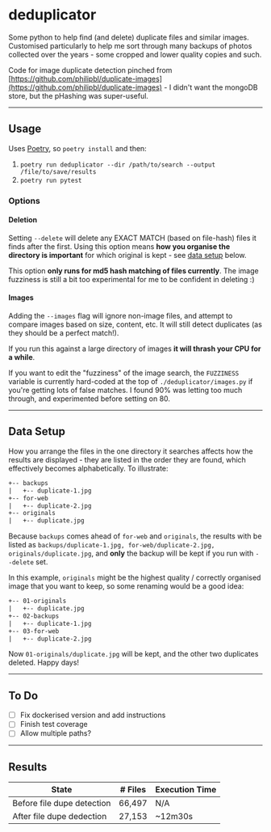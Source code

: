 # deduplicator

Some python to help find (and delete) duplicate files and similar images. Customised particularly to help me sort through many backups of photos collected over the years - some cropped and lower quality copies and such.

Code for image duplicate detection pinched from [https://github.com/philipbl/duplicate-images](https://github.com/philipbl/duplicate-images) - I didn't want the mongoDB store, but the pHashing was super-useful.

---

## Usage

Uses [Poetry](https://python-poetry.org/docs/), so `poetry install` and then:

1. `poetry run deduplicator --dir /path/to/search --output /file/to/save/results`
2. `poetry run pytest`

### Options

#### Deletion

Setting `--delete` will delete any EXACT MATCH (based on file-hash) files it finds after the first. Using this option means **how you organise the directory is important** for which original is kept - see [data setup](#data-setup) below.

This option **only runs for md5 hash matching of files currently**. The image fuzziness is still a bit too experimental for me to be confident in deleting :)

#### Images

Adding the `--images` flag will ignore non-image files, and attempt to compare images based on size, content, etc. It will still detect duplicates (as they should be a perfect match!).

If you run this against a large directory of images **it will thrash your CPU for a while**.

If you want to edit the "fuzziness" of the image search, the `FUZZINESS` variable is currently hard-coded at the top of `./deduplicator/images.py` if you're getting lots of false matches. I found 90% was letting too much through, and experimented before setting on 80.

---

## Data Setup

How you arrange the files in the one directory it searches affects how the results are displayed - they are listed in the order they are found, which effectively becomes alphabetically. To illustrate:

```txt
+-- backups
|   +-- duplicate-1.jpg
+-- for-web
|   +-- duplicate-2.jpg
+-- originals
|   +-- duplicate.jpg
```

Because `backups` comes ahead of `for-web` and `originals`, the results with be listed as `backups/duplicate-1.jpg, for-web/duplicate-2.jpg, originals/duplicate.jpg`, and **only** the backup will be kept if you run with `--delete` set.

In this example, `originals` might be the highest quality / correctly organised image that you want to keep, so some renaming would be a good idea:

```txt
+-- 01-originals
|   +-- duplicate.jpg
+-- 02-backups
|   +-- duplicate-1.jpg
+-- 03-for-web
|   +-- duplicate-2.jpg
```

Now `01-originals/duplicate.jpg` will be kept, and the other two duplicates deleted. Happy days!

---

## To Do

- [ ] Fix dockerised version and add instructions
- [ ] Finish test coverage
- [ ] Allow multiple paths?

---

## Results

| State                      | # Files | Execution Time |
| -------------------------- | ------- | -------------- |
| Before file dupe detection | 66,497  | N/A            |
| After file dupe dedection  | 27,153  | ~12m30s        |

